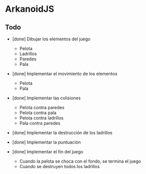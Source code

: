 # ArkanoidJS

## Todo

- [done] Dibujar los elementos del juego
  - Pelota
  - Ladrillos
  - Paredes
  - Pala

- [done] Implementar el movimiento de los elementos
  - Pelota
  - Pala


- [done] Implementar las colisiones
  - Pelota contra paredes
  - Pelota contra pala
  - Pelota contra ladrillos
  - Pala contra paredes


- [done] Implementar la destrucción de los ladrillos
- [done] Implementar la puntuación
- [done] Implementar el fin del juego
  - Cuando la pelota se choca con el fondo, se termina el juego
  - Cuando se destruyen todos los ladrillos
